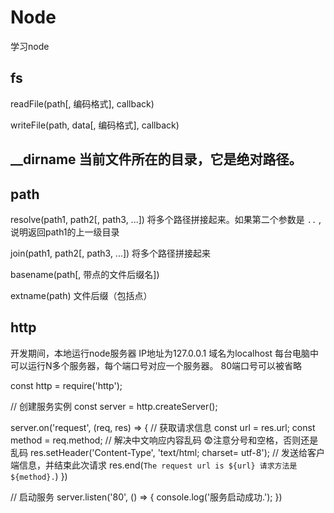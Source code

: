 # Node
学习node

## fs
readFile(path[, 编码格式], callback)

writeFile(path, data[, 编码格式], callback)

## __dirname 当前文件所在的目录，它是绝对路径。

## path
resolve(path1, path2[, path3, ...])
将多个路径拼接起来。如果第二个参数是 `..` ,说明返回path1的上一级目录

join(path1, path2[, path3, ...])
将多个路径拼接起来

basename(path[, 带点的文件后缀名])

extname(path)
文件后缀（包括点）

## http
开发期间，本地运行node服务器  IP地址为127.0.0.1 域名为localhost
每台电脑中可以运行N多个服务器，每个端口号对应一个服务器。 80端口号可以被省略

const http = require('http');

// 创建服务实例
const server = http.createServer();

server.on('request', (req, res) => {
  // 获取请求信息
  const url = res.url;
  const method = req.method;
  // 解决中文响应内容乱码 😨注意分号和空格，否则还是乱码
  res.setHeader('Content-Type', 'text/html; charset= utf-8');
  // 发送给客户端信息，并结束此次请求
  res.end(`The request url is ${url} 请求方法是 ${method}.`)
})

// 启动服务
server.listen('80', () => {
  console.log('服务启动成功.');
})